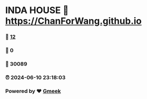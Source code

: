 # INDA HOUSE :link: https://ChanForWang.github.io 
### :page_facing_up: [12](https://ChanForWang.github.io/tag.html) 
### :speech_balloon: 0 
### :hibiscus: 30089 
### :alarm_clock: 2024-06-10 23:18:03 
### Powered by :heart: [Gmeek](https://github.com/Meekdai/Gmeek)
